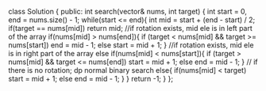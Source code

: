 class Solution {
public:
int search(vector<int>& nums, int target) {
int start = 0, end = nums.size() - 1;
while(start <= end){
int mid = start + (end - start) / 2;
if(target == nums[mid]) return mid;
//if rotation exists, mid ele is in left part of the array
if(nums[mid] > nums[end]){
if (target < nums[mid] && target >= nums[start]) end = mid - 1;
else start = mid + 1;
}
//if rotation exists, mid ele is in right part of the array
else if(nums[mid] < nums[start]){
if (target > nums[mid] && target <= nums[end]) start = mid + 1;
else end = mid - 1;
}
// if there is no rotation; dp normal binary search
else{
if(nums[mid] < target) start = mid + 1;
else end = mid - 1;
}
}
return -1;
}
};
​
​
​
​
​
​
​
​
​
​
​
​
​
​